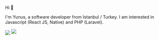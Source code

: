 Hi 👋

I'm Yunus, a software developer from Istanbul / Turkey.
I am interested in Javascript (React JS, Native) and PHP (Laravel).

<img align="center" src="https://github-readme-stats.vercel.app/api?username=YunusEmreNalbant&show_icons=true&count_private=true&theme=dracula&hide_title=true" />
<a target="_blank" rel="noopener noreferrer" href="https://camo.githubusercontent.com/22fc261fbcaf5cc1b04164fe16e085ea9f310f121cff18c90577c5a1fdd0aeb4/68747470733a2f2f6769746875622d726561646d652d73746174732e76657263656c2e6170702f6170692f746f702d6c616e67732f3f757365726e616d653d68616c696c6f7a656c31393033266c61796f75743d636f6d70616374"><img src="https://camo.githubusercontent.com/22fc261fbcaf5cc1b04164fe16e085ea9f310f121cff18c90577c5a1fdd0aeb4/68747470733a2f2f6769746875622d726561646d652d73746174732e76657263656c2e6170702f6170692f746f702d6c616e67732f3f757365726e616d653d68616c696c6f7a656c31393033266c61796f75743d636f6d70616374" data-canonical-src="https://github-readme-stats.vercel.app/api/top-langs/?username=YunusEmreNalbant&amp;layout=compact" style="max-width:100%;"></a>
